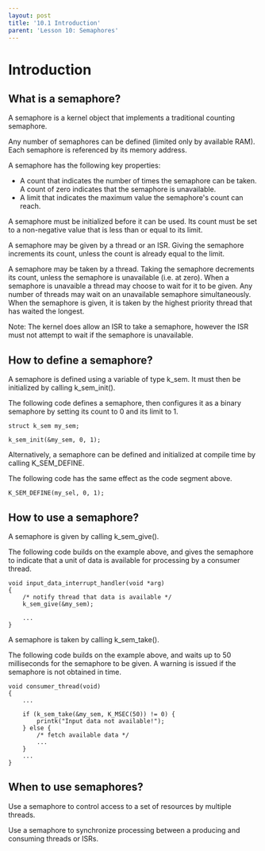```yaml
---
layout: post
title: '10.1 Introduction'
parent: 'Lesson 10: Semaphores'
---
```


# Introduction

## What is a semaphore?

A semaphore is a kernel object that implements a traditional counting semaphore.

Any number of semaphores can be defined (limited only by available RAM). Each semaphore is referenced by its memory address.

A semaphore has the following key properties:
- A count that indicates the number of times the semaphore can be taken. A count of zero indicates that the semaphore is unavailable.
- A limit that indicates the maximum value the semaphore's count can reach.

A semaphore must be initialized before it can be used. Its count must be set to a non-negative value that is less than or equal to its limit.

A semaphore may be given by a thread or an ISR. Giving the semaphore increments its count, unless the count is already equal to the limit.

A semaphore may be taken by a thread. Taking the semaphore decrements its count, unless the semaphore is unavailable (i.e. at zero). When a semaphore is unavaible a thread may choose to wait for it to be given. Any number of threads may wait on an unavailable semaphore simultaneously. When the semaphore is given, it is taken by the highest priority thread that has waited the longest.

Note: The kernel does allow an ISR to take a semaphore, however the ISR must not attempt to wait if the semaphore is unavailable.

## How to define a semaphore?

A semaphore is defined using a variable of type k_sem. It must then be initialized by calling k_sem_init().

The following code defines a semaphore, then configures it as a binary semaphore by setting its count to 0 and its limit to 1.

```
struct k_sem my_sem;

k_sem_init(&my_sem, 0, 1);
```

Alternatively, a semaphore can be defined and initialized at compile time by calling K_SEM_DEFINE.

The following code has the same effect as the code segment above.

```
K_SEM_DEFINE(my_sel, 0, 1);
```

## How to use a semaphore?

A semaphore is given by calling k_sem_give().

The following code builds on the example above, and gives the semaphore to indicate that a unit of data is available for processing by a consumer thread.

```
void input_data_interrupt_handler(void *arg)
{
    /* notify thread that data is available */
    k_sem_give(&my_sem);

    ...
}
```

A semaphore is taken by calling k_sem_take().

The following code builds on the example above, and waits up to 50 milliseconds for the semaphore to be given. A warning is issued if the semaphore is not obtained in time.

```
void consumer_thread(void)
{
    ...

    if (k_sem_take(&my_sem, K_MSEC(50)) != 0) {
        printk("Input data not available!");
    } else {
        /* fetch available data */
        ...
    }
    ...
}
```

## When to use semaphores?

Use a semaphore to control access to a set of resources by multiple threads.

Use a semaphore to synchronize processing between a producing and consuming threads or ISRs.